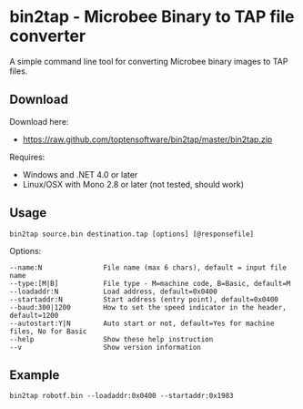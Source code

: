 # bin2tap - Microbee Binary to TAP file converter

A simple command line tool for converting Microbee binary images to TAP files.

## Download

Download here:

* <https://raw.github.com/toptensoftware/bin2tap/master/bin2tap.zip>

Requires:

* Windows and .NET 4.0 or later
* Linux/OSX with Mono 2.8 or later (not tested, should work)

## Usage

	bin2tap source.bin destination.tap [options] [@responsefile]

Options:

	--name:N               File name (max 6 chars), default = input file name
	--type:[M|B]           File type - M=machine code, B=Basic, default=M
	--loadaddr:N           Load address, default=0x0400
	--startaddr:N          Start address (entry point), default=0x0400
	--baud:300|1200        How to set the speed indicator in the header, default=1200
	--autostart:Y|N        Auto start or not, default=Yes for machine files, No for Basic
	--help                 Show these help instruction
	--v                    Show version information

## Example

	bin2tap robotf.bin --loadaddr:0x0400 --startaddr:0x1983